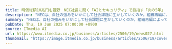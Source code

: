 ```yaml
---
title: 時価総額10兆円も視野　NEC社長に聞く「AIとセキュリティ」で目指す「次の5年」
description: "NECは、自社の強みをいかにして社会課題に生かしていくのか。組織再編によって、何をどう変えていくのか。森田隆之社長に聞いた。"
summary: "NECは、自社の強みをいかにして社会課題に生かしていくのか。組織再編によって、何をどう変えていくのか。森田隆之社長に聞いた。"
pubDate: Thu, 19 Jun 2025 07:00:00 +0900
source: ITmedia AI
url: https://www.itmedia.co.jp/business/articles/2506/19/news027.html
thumbnail: "https://image.itmedia.co.jp/business/articles/2506/19/cover_news027.jpg"
---
```


